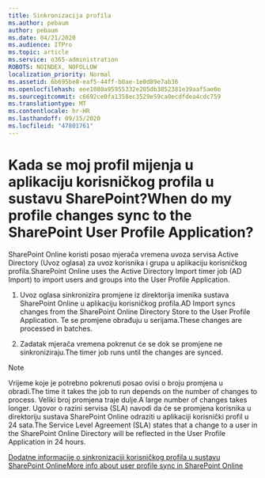 ```yaml
---
title: Sinkronizacija profila
ms.author: pebaum
author: pebaum
ms.date: 04/21/2020
ms.audience: ITPro
ms.topic: article
ms.service: o365-administration
ROBOTS: NOINDEX, NOFOLLOW
localization_priority: Normal
ms.assetid: 6b695be8-eaf5-44ff-b0ae-1e0d89e7ab36
ms.openlocfilehash: eee1080a95955332e205db3852381e39aaf5ae0e
ms.sourcegitcommit: c6692ce0fa1358ec3529e59ca0ecdfdea4cdc759
ms.translationtype: MT
ms.contentlocale: hr-HR
ms.lasthandoff: 09/15/2020
ms.locfileid: "47801761"
---
```

# <a name="when-do-my-profile-changes-sync-to-the-sharepoint-user-profile-application"></a><span data-ttu-id="c85f8-102">Kada se moj profil mijenja u aplikaciju korisničkog profila u sustavu SharePoint?</span><span class="sxs-lookup"><span data-stu-id="c85f8-102">When do my profile changes sync to the SharePoint User Profile Application?</span></span>

<span data-ttu-id="c85f8-103">SharePoint Online koristi posao mjerača vremena uvoza servisa Active Directory (Uvoz oglasa) za uvoz korisnika i grupa u aplikaciju korisničkog profila.</span><span class="sxs-lookup"><span data-stu-id="c85f8-103">SharePoint Online uses the Active Directory Import timer job (AD Import) to import users and groups into the User Profile Application.</span></span> 
  
1. <span data-ttu-id="c85f8-104">Uvoz oglasa sinkronizira promjene iz direktorija imenika sustava SharePoint Online u aplikaciju korisničkog profila.</span><span class="sxs-lookup"><span data-stu-id="c85f8-104">AD Import syncs changes from the SharePoint Online Directory Store to the User Profile Application.</span></span> <span data-ttu-id="c85f8-105">Te se promjene obrađuju u serijama.</span><span class="sxs-lookup"><span data-stu-id="c85f8-105">These changes are processed in batches.</span></span>
    
2. <span data-ttu-id="c85f8-106">Zadatak mjerača vremena pokrenut će se dok se promjene ne sinkroniziraju.</span><span class="sxs-lookup"><span data-stu-id="c85f8-106">The timer job runs until the changes are synced.</span></span>
    
> [!NOTE]
> <span data-ttu-id="c85f8-107">Vrijeme koje je potrebno pokrenuti posao ovisi o broju promjena u obradi.</span><span class="sxs-lookup"><span data-stu-id="c85f8-107">The time it takes the job to run depends on the number of changes to process.</span></span> <span data-ttu-id="c85f8-108">Veliki broj promjena traje dulje.</span><span class="sxs-lookup"><span data-stu-id="c85f8-108">A large number of changes takes longer.</span></span> <span data-ttu-id="c85f8-109">Ugovor o razini servisa (SLA) navodi da će se promjena korisnika u direktoriju sustava SharePoint Online odraziti u aplikaciji korisnički profil u 24 sata.</span><span class="sxs-lookup"><span data-stu-id="c85f8-109">The Service Level Agreement (SLA) states that a change to a user in the SharePoint Online Directory will be reflected in the User Profile Application in 24 hours.</span></span> 
  
[<span data-ttu-id="c85f8-110">Dodatne informacije o sinkronizaciji korisničkog profila u sustavu SharePoint Online</span><span class="sxs-lookup"><span data-stu-id="c85f8-110">More info about user profile sync in SharePoint Online</span></span>](https://go.microsoft.com/fwlink/?linkid=875671)
  

